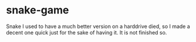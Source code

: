 # snake-game
Snake
I used to have a much better version on a harddrive died, so I made a decent one quick just for the sake of having it. It is not finished so.
